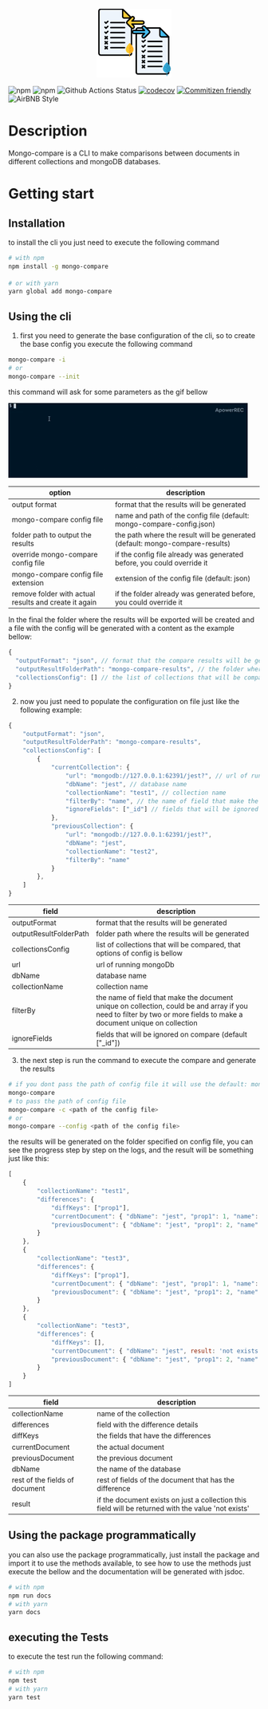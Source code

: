 
<p align="center">
<a href="https://github.com/brunohafonso95/mongo-compare" target="blank"><img src="public/images/mongo-compare-logo.png" width="150" alt="Mongo Compare Logo" /></a>
</p>

![npm](https://img.shields.io/npm/dw/mongo-compare)
![npm](https://img.shields.io/npm/v/mongo-compare)
![Github Actions Status](https://github.com/brunohafonso95/mongo-compare/workflows/Node.js%20CI/badge.svg)
[![codecov](https://codecov.io/gh/brunohafonso95/mongo-compare/branch/master/graph/badge.svg)](https://codecov.io/gh/brunohafonso95/mongo-compare)
[![Commitizen friendly](https://img.shields.io/badge/commitizen-friendly-brightgreen.svg)](http://commitizen.github.io/cz-cli/)
![AirBNB Style](https://camo.githubusercontent.com/1c5c800fbdabc79cfaca8c90dd47022a5b5c7486/68747470733a2f2f696d672e736869656c64732e696f2f62616467652f636f64652532307374796c652d616972626e622d627269676874677265656e2e7376673f7374796c653d666c61742d737175617265)

# Description

Mongo-compare is a CLI to make comparisons between documents in different collections and mongoDB databases.

# Getting start

## Installation

to install the cli you just need to execute the following command

```bash
# with npm
npm install -g mongo-compare

# or with yarn
yarn global add mongo-compare
```
## Using the cli

1. first you need to generate the base configuration of the cli, so to create the base config you execute the following command

```bash
mongo-compare -i
# or
mongo-compare --init
```

this command will ask for some parameters as the gif bellow

![CLI in Action](cli.gif)

option                              | description
----------------------------------- | --------------------------------------------
output format                       | format that the results will be generated
mongo-compare config file           | name and path of the config file (default: mongo-compare-config.json)
folder path to output the results   | the path where the result will be generated (default: mongo-compare-results)
override mongo-compare config file  | if the config file already was generated before, you could override it
mongo-compare config file extension | extension of the config file (default: json)
remove folder with actual results and create it again | if the folder already was generated before, you could override it

In the final the folder where the results will be exported will be created and a file with the config will be generated with a content as the example bellow:

```javascript
{
  "outputFormat": "json", // format that the compare results will be generated
  "outputResultFolderPath": "mongo-compare-results", // the folder where the results will be exported
  "collectionsConfig": [] // the list of collections that will be compared
}
```

2. now you just need to populate the configuration on file just like the following example:

```javascript
{
    "outputFormat": "json",
    "outputResultFolderPath": "mongo-compare-results",
    "collectionsConfig": [
        {
            "currentCollection": {
                "url": "mongodb://127.0.0.1:62391/jest?", // url of running mongoDb
                "dbName": "jest", // database name
                "collectionName": "test1", // collection name
                "filterBy": "name", // the name of field that make the document unique on collection, could be and array
                "ignoreFields": ["_id"] // fields that will be ignored on compare [optional]
            },
            "previousCollection": {
                "url": "mongodb://127.0.0.1:62391/jest?",
                "dbName": "jest",
                "collectionName": "test2",
                "filterBy": "name"
            }
        },
    ]
}
```

field                              | description
----------------------------------- | --------------------------------------------
outputFormat                        | format that the results will be generated
outputResultFolderPath              | folder path where the results will be generated
collectionsConfig                   | list of collections that will be compared, that options of config is bellow
url                                 | url of running mongoDb
dbName                              | database name
collectionName                      | collection name
filterBy                            | the name of field that make the document unique on collection, could be and array if you need to filter by two or more fields to make a document unique on collection
ignoreFields                        | fields that will be ignored on compare (default ["_id"])

3. the next step is run the command to execute the compare and generate the results

```bash
# if you dont pass the path of config file it will use the default: mongo-compare-config.json
mongo-compare
# to pass the path of config file
mongo-compare -c <path of the config file>
# or
mongo-compare --config <path of the config file>
```

the results will be generated on the folder specified on config file, you can see the progress step by step on the logs, and the result will be something just like this:


```javascript
[
    {
        "collectionName": "test1",
        "differences": {
            "diffKeys": ["prop1"],
            "currentDocument": { "dbName": "jest", "prop1": 1, "name": "test" },
            "previousDocument": { "dbName": "jest", "prop1": 2, "name": "test" }
        }
    },
    {
        "collectionName": "test3",
        "differences": {
            "diffKeys": ["prop1"],
            "currentDocument": { "dbName": "jest", "prop1": 1, "name": "test" },
            "previousDocument": { "dbName": "jest", "prop1": 2, "name": "test" }
        }
    },
    {
        "collectionName": "test3",
        "differences": {
            "diffKeys": [],
            "currentDocument": { "dbName": "jest", result: 'not exists', },
            "previousDocument": { "dbName": "jest", "prop1": 2, "name": "test" }
        }
    }
]
```

field                              | description
---------------------------------- | --------------------------------------------
collectionName                     | name of the collection
differences                        | field with the difference details
diffKeys                           | the fields that have the differences
currentDocument                    | the actual document
previousDocument                   | the previous document
dbName                             | the name of the database
rest of the fields of document     | rest of fields of the document that has the difference
result                             | if the document exists on just a collection this field will be returned with the value 'not exists'

## Using the package programmatically

you can also use the package programmatically, just install the package and import it to use the methods available, to see how to use the methods just execute the bellow  and the documentation will be generated with jsdoc.

```bash
# with npm
npm run docs
# with yarn
yarn docs
```

## executing the Tests

to execute the test run the following command:

```bash
# with npm
npm test
# with yarn
yarn test
```
